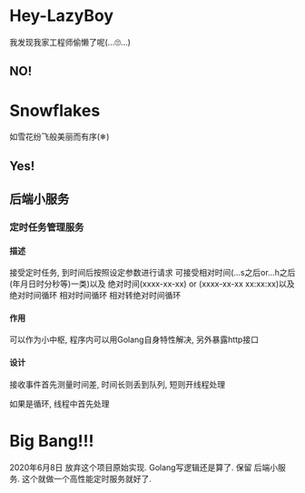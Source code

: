 # Hey-LazyBoy
我发现我家工程师偷懒了呢(...🙄...)
## NO!

# Snowflakes
如雪花纷飞般美丽而有序(❄)
## Yes!

<!--
```
# 项目管理系统

## 前端控件

### 前端框架
Vue

### 拖拽控件
Draggabilly

## 后端

### 实现语言
Golang

### 总体逻辑
- Producer
- Worker
- Helper (Worker调用另一个Worker, 利用帮助者)

## 功能点
- 每人一条工作线
- 自己的工作线只能由自己管理(也可授权一次)
- 每个人可以给其余人创建工作, 相同时间段内若优先级高于worker当前进行的工作, 则需当前正在进行的工作的创建者进行延期确认.
- 收到别人创建的工作后可以拖拽至工作线(放入时确认/填写起止时间)
- 工作线同时有且只能有一个工作在进行(若新建工作与其余其它工作冲突则分割其余工作)
- 工作分优先级, 工作优先级大则靠上



## 样式
***工作线:***

 优先级1: |||||||||||||||||---------------|||||||||||||||||||||||

 优先级2: ----------||||||||||||||||||||||||---------------

# ---------------------纪念死去的上面规划------------------------分界线-----------------------------------
# -----------------以上实现有些大, 实现的话还是改用Python, 然后慢慢拼接吧-------------------------
```
-->

## 后端小服务
### 定时任务管理服务
#### 描述
 接受定时任务, 到时间后按照设定参数进行请求
 可接受相对时间(...s之后or...h之后 (年月日时分秒等)一类)以及
 绝对时间(xxxx-xx-xx) or (xxxx-xx-xx xx:xx:xx)以及
 绝对时间循环
 相对时间循环
 相对转绝对时间循环
#### 作用
 可以作为小中枢, 程序内可以用Golang自身特性解决, 另外暴露http接口
#### 设计
 接收事件首先测量时间差, 时间长则丢到队列, 短则开线程处理

 如果是循环, 线程中首先处理

# Big Bang!!!
 2020年6月8日 放弃这个项目原始实现. Golang写逻辑还是算了.
 保留 后端小服务. 这个就做一个高性能定时服务就好了.

